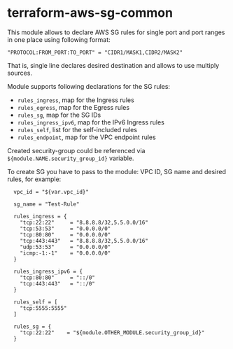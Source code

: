 # terraform-aws-sg-common

This module allows to declare AWS SG rules for single port and port ranges in one place using following format:
```
"PROTOCOL:FROM_PORT:TO_PORT" = "CIDR1/MASK1,CIDR2/MASK2"
```
That is, single line declares desired destination and allows to use multiply sources.

Module supports following declarations for the SG rules:
- `rules_ingress`, map for the Ingress rules
- `rules_egress`, map for the Egress rules
- `rules_sg`, map for the SG IDs
- `rules_ingress_ipv6`, map for the IPv6 Ingress rules
- `rules_self`, list for the self-included rules
- `rules_endpoint`, map for the VPC endpoint rules

Created security-group could be referenced via `${module.NAME.security_group_id}` variable.

To create SG you have to pass to the module: VPC ID, SG name and desired rules, for example:
```hcl
  vpc_id = "${var.vpc_id}"

  sg_name = "Test-Rule"

  rules_ingress = {
    "tcp:22:22"     = "8.8.8.8/32,5.5.0.0/16"
    "tcp:53:53"     = "0.0.0.0/0"
    "tcp:80:80"     = "0.0.0.0/0"
    "tcp:443:443"   = "8.8.8.8/32,5.5.0.0/16"
    "udp:53:53"     = "0.0.0.0/0"
    "icmp:-1:-1"    = "0.0.0.0/0"
  }

  rules_ingress_ipv6 = {
    "tcp:80:80"     = "::/0"
    "tcp:443:443"   = "::/0"
  }

  rules_self = [
    "tcp:5555:5555"
  ]

  rules_sg = {
    "tcp:22:22"    = "${module.OTHER_MODULE.security_group_id}"
  }
```
